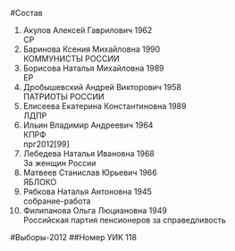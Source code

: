 #Состав
1. Акулов Алексей Гаврилович 1962   
    СР
2. Баринова Ксения Михайловна 1990   
    КОММУНИСТЫ РОССИИ
3. Борисова Наталья Михайловна 1989   
    ЕР
4. Дробышевский Андрей Викторович 1958   
    ПАТРИОТЫ РОССИИ
5. Елисеева Екатерина Константиновна 1989   
    ЛДПР
6. Ильин Владимир Андреевич 1964   
    КПРФ  
    прг2012[99]
7. Лебедева Наталья Ивановна 1968   
    За женщин России
8. Матвеев Станислав Юрьевич 1966   
    ЯБЛОКО
9. Рябкова Наталья Антоновна 1945   
    собрание-работа
10. Филипанова Ольга Люциановна 1949   
    Российская партия пенсионеров за справедливость

#Выборы-2012
##Номер УИК
118